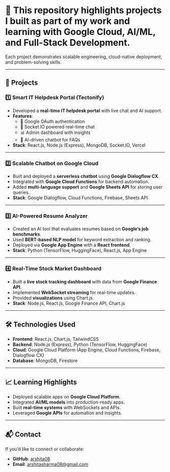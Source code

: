 # 🌟 This repository highlights projects I built as part of my work and learning with **Google Cloud, AI/ML, and Full-Stack Development**.  
Each project demonstrates scalable engineering, cloud-native deployment, and problem-solving skills.  

---

## 🚀 Projects

### 1️⃣ **Smart IT Helpdesk Portal (Tectonify)**
- Developed a **real-time IT helpdesk portal** with live chat and AI support.  
- **Features**:  
  - 🔐 Google OAuth authentication  
  - 💬 Socket.IO powered real-time chat  
  - 📊 Admin dashboard with insights  
  - 🤖 AI-driven chatbot for FAQs  
- **Stack**: React.js, Node.js (Express), MongoDB, Socket.IO, Vercel  

---

### 2️⃣ **Scalable Chatbot on Google Cloud**
- Built and deployed a **serverless chatbot** using **Google Dialogflow CX**.  
- Integrated with **Google Cloud Functions** for backend automation.  
- Added **multi-language support** and **Google Sheets API** for storing user queries.  
- **Stack**: Google Dialogflow, Cloud Functions, Firebase, Sheets API  

---

### 3️⃣ **AI-Powered Resume Analyzer**
- Created an AI tool that evaluates resumes based on **Google’s job benchmarks**.  
- Used **BERT-based NLP model** for keyword extraction and ranking.  
- Deployed via **Google App Engine** with a **React frontend**.  
- **Stack**: Python (TensorFlow, HuggingFace), React.js, App Engine  

---

### 4️⃣ **Real-Time Stock Market Dashboard**
- Built a **live stock tracking dashboard** with data from **Google Finance API**.  
- Implemented **WebSocket streaming** for real-time updates.  
- Provided **visualizations** using Chart.js.  
- **Stack**: Node.js, React.js, Google Finance API, Chart.js  

---

## 🛠️ **Technologies Used**
- **Frontend**: React.js, Chart.js, TailwindCSS  
- **Backend**: Node.js (Express), Python (TensorFlow, HuggingFace)  
- **Cloud**: Google Cloud Platform (App Engine, Cloud Functions, Firebase, Dialogflow CX)  
- **Database**: MongoDB, Firestore  

---

## 📈 **Learning Highlights**
- Deployed scalable apps on **Google Cloud Platform**.  
- Integrated **AI/ML models** into production-ready apps.  
- Built **real-time systems** with WebSockets and APIs.  
- Leveraged **Google APIs** for automation and insights.  

---

## 📬 **Contact**
If you’d like to connect or collaborate:  
- **GitHub**: [arshita08](https://github.com/arshita08)  
- **Email**: arshitasharma08@gmail.com 
